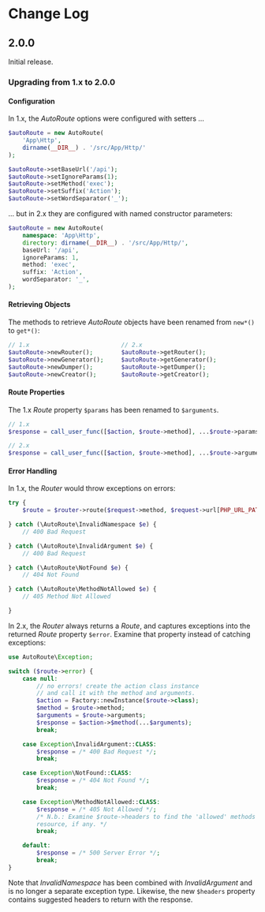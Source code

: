 # Change Log

## 2.0.0

Initial release.

### Upgrading from 1.x to 2.0.0

#### Configuration

In 1.x, the _AutoRoute_ options were configured with setters ...

```php
$autoRoute = new AutoRoute(
    'App\Http',
    dirname(__DIR__) . '/src/App/Http/'
);

$autoRoute->setBaseUrl('/api');
$autoRoute->setIgnoreParams(1);
$autoRoute->setMethod('exec');
$autoRoute->setSuffix('Action');
$autoRoute->setWordSeparator('_');
```
... but in 2.x they are configured with named constructor parameters:

```php
$autoRoute = new AutoRoute(
    namespace: 'App\Http',
    directory: dirname(__DIR__) . '/src/App/Http/',
    baseUrl: '/api',
    ignoreParams: 1,
    method: 'exec',
    suffix: 'Action',
    wordSeparator: '_',
);
```

#### Retrieving Objects

The methods to retrieve _AutoRoute_ objects have been renamed from `new*()` to
`get*()`:

```php
// 1.x                          // 2.x
$autoRoute->newRouter();        $autoRoute->getRouter();
$autoRoute->newGenerator();     $autoRoute->getGenerator();
$autoRoute->newDumper();        $autoRoute->getDumper();
$autoRoute->newCreator();       $autoRoute->getCreator();
```

#### Route Properties

The 1.x _Route_ property `$params` has been renamed to `$arguments`.

```php
// 1.x
$response = call_user_func([$action, $route->method], ...$route->params);

// 2.x
$response = call_user_func([$action, $route->method], ...$route->arguments);
```

#### Error Handling

In 1.x, the _Router_ would throw exceptions on errors:

```php
try {
    $route = $router->route($request->method, $request->url[PHP_URL_PATH]);

} catch (\AutoRoute\InvalidNamespace $e) {
    // 400 Bad Request

} catch (\AutoRoute\InvalidArgument $e) {
    // 400 Bad Request

} catch (\AutoRoute\NotFound $e) {
    // 404 Not Found

} catch (\AutoRoute\MethodNotAllowed $e) {
    // 405 Method Not Allowed

}
```

In 2.x, the _Router_ always returns a _Route_, and captures exceptions into the
returned _Route_ property `$error`. Examine that property instead of catching
exceptions:

```php
use AutoRoute\Exception;

switch ($route->error) {
    case null:
        // no errors! create the action class instance
        // and call it with the method and arguments.
        $action = Factory::newInstance($route->class);
        $method = $route->method;
        $arguments = $route->arguments;
        $response = $action->$method(...$arguments);
        break;

    case Exception\InvalidArgument::CLASS:
        $response = /* 400 Bad Request */;
        break;

    case Exception\NotFound::CLASS:
        $response = /* 404 Not Found */;
        break;

    case Exception\MethodNotAllowed::CLASS:
        $response = /* 405 Not Allowed */;
        /* N.b.: Examine $route->headers to find the 'allowed' methods for the
        resource, if any. */
        break;

    default:
        $response = /* 500 Server Error */;
        break;
}
```

Note that _InvalidNamespace_ has been combined with _InvalidArgument_ and is no
longer a separate exception type. Likewise, the new `$headers` property contains
suggested headers to return with the response.
